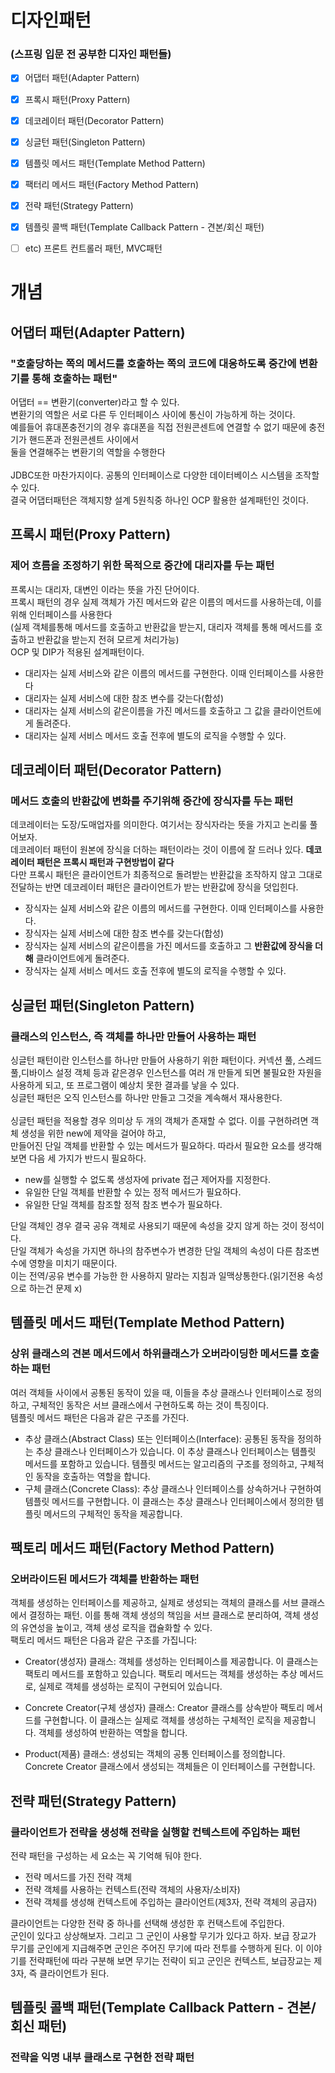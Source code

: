 # 디자인패턴
### (스프링 입문 전 공부한 디자인 패턴들)

- [x] 어댑터 패턴(Adapter Pattern)
- [x] 프록시 패턴(Proxy Pattern)
- [x] 데코레이터 패턴(Decorator Pattern)
- [x] 싱글턴 패턴(Singleton Pattern)
- [x] 템플릿 메서드 패턴(Template Method Pattern)
- [x] 팩터리 메서드 패턴(Factory Method Pattern)
- [x] 전략 패턴(Strategy Pattern)
- [x] 템플릿 콜백 패턴(Template Callback Pattern - 견본/회신 패턴)
- [ ] etc) 프론트 컨트롤러 패턴, MVC패턴


# 개념

## 어댑터 패턴(Adapter Pattern)
### "호출당하는 쪽의 메서드를 호출하는 쪽의 코드에 대응하도록 중간에 변환기를 통해 호출하는 패턴"
어댑터 == 변환기(converter)라고 할 수 있다.<br>
변환기의 역할은 서로 다른 두 인터페이스 사이에 통신이 가능하게 하는 것이다.<br>
예를들어 휴대폰충전기의 경우 휴대폰을 직접 전원콘센트에 연결할 수 없기 때문에 충전기가 핸드폰과 전원콘센트 사이에서<br>
둘을 연결해주는 변환기의 역할을 수행한다<br>
<br>
JDBC또한 마찬가지이다. 공통의 인터페이스로 다양한 데이터베이스 시스템을 조작할 수 있다.<br>
결국 어댑터패턴은 객체지향 설계 5원칙중 하나인 OCP 활용한 설계패턴인 것이다.

## 프록시 패턴(Proxy Pattern)
### 제어 흐름을 조정하기 위한 목적으로 중간에 대리자를 두는 패턴
프록시는 대리자, 대변인 이라는 뜻을 가진 단어이다.<br>
프록시 패턴의 경우 실제 객체가 가진 메서드와 같은 이름의 메서드를 사용하는데, 이를위해 인터페이스를 사용한다<br>
(실제 객체를통해 메서드를 호출하고 반환값을 받는지, 대리자 객체를 통해 메서드를 호출하고 반환값을 받는지 전혀 모르게 처리가능)<br>
OCP 및 DIP가 적용된 설계패턴이다.
- 대리자는 실제 서비스와 같은 이름의 메서드를 구현한다. 이때 인터페이스를 사용한다
- 대리자는 실제 서비스에 대한 참조 변수를 갖는다(합성)
- 대리자는 실제 서비스의 같은이름을 가진 메서드를 호출하고 그 값을 클라이언트에게 돌려준다.
- 대리자는 실제 서비스 메서드 호출 전후에 별도의 로직을 수행할 수 있다.<br>

## 데코레이터 패턴(Decorator Pattern)
### 메서드 호출의 반환값에 변화를 주기위해 중간에 장식자를 두는 패턴
데코레이터는 도장/도매업자를 의미한다. 여기서는 장식자라는 뜻을 가지고 논리룰 풀어보자.<br>
데코레이터 패턴이 원본에 장식을 더하는 패턴이라는 것이 이름에 잘 드러나 있다. <b>데코레이터 패턴은 프록시 패턴과 구현방법이 같다<br></b>
다만 프록시 패턴은 클라이언트가 최종적으로 돌려받는 반환값을 조작하지 않고 그대로 전달하는 반면 데코레이터 패턴은 클라이언트가 받는 반환값에 장식을 덧입힌다.
- 장식자는 실제 서비스와 같은 이름의 메서드를 구현한다. 이때 인터페이스를 사용한다.
- 장식자는 실제 서비스에 대한 참조 변수를 갖는다(합성)
- 장식자는 실제 서비스의 같은이름을 가진 메서드를 호출하고 그 <b>반환값에 장식을 더해</b> 클라이언트에게 돌려준다.
- 장식자는 실제 서비스 메서드 호출 전후에 별도의 로직을 수행할 수 있다.<br>

## 싱글턴 패턴(Singleton Pattern)
### 클래스의 인스턴스, 즉 객체를 하나만 만들어 사용하는 패턴
싱글턴 패턴이란 인스턴스를 하나만 만들어 사용하기 위한 패턴이다. 커넥션 풀, 스레드 풀,디바이스 설정 객체 등과 같은경우 인스턴스를 여러 개
만들게 되면 불필요한 자원을 사용하게 되고, 또 프로그램이 예상치 못한 결과를 낳을 수 있다.<br>
싱글턴 패턴은 오직 인스턴스를 하나만 만들고 그것을 계속해서 재사용한다.<br>
<br>
싱글턴 패턴을 적용할 경우 의미상 두 개의 객체가 존재할 수 없다. 이를 구현하려면 객체 생성을 위한 new에 제약을 걸어야 하고,<br>
만들어진 단일 객체를 반환할 수 있는 메서드가 필요하다. 따라서 필요한 요소를 생각해보면 다음 세 가지가 반드시 필요하다.
- new를 실행할 수 없도록 생성자에 private 접근 제어자를 지정한다.
- 유일한 단일 객체를 반환할 수 있는 정적 메서드가 필요하다.
- 유일한 단일 객체를 참조할 정적 참조 변수가 필요하다.<br>

단일 객체인 경우 결국 공유 객체로 사용되기 때문에 속성을 갖지 않게 하는 것이 정석이다.<br>
단일 객체가 속성을 가지면 하나의 참주변수가 변경한 단일 객체의 속성이 다른 참조변수에 영향을 미치기 때문이다.<br>
이는 전역/공유 변수를 가능한 한 사용하지 말라는 지침과 일맥상통한다.(읽기전용 속성으로 하는건 문제 x)<br>
## 템플릿 메서드 패턴(Template Method Pattern)
### 상위 클래스의 견본 메서드에서 하위클래스가 오버라이딩한 메서드를 호출하는 패턴
여러 객체들 사이에서 공통된 동작이 있을 때, 이들을 추상 클래스나 인터페이스로 정의하고, 구체적인 동작은 서브 클래스에서 구현하도록 하는 것이 특징이다.<br>
템플릿 메서드 패턴은 다음과 같은 구조를 가진다.
- 추상 클래스(Abstract Class) 또는 인터페이스(Interface): 공통된 동작을 정의하는 추상 클래스나 인터페이스가 있습니다. 이 추상 클래스나 인터페이스는 템플릿 메서드를 포함하고 있습니다. 템플릿 메서드는 알고리즘의 구조를 정의하고, 구체적인 동작을 호출하는 역할을 합니다.
- 구체 클래스(Concrete Class): 추상 클래스나 인터페이스를 상속하거나 구현하여 템플릿 메서드를 구현합니다. 이 클래스는 추상 클래스나 인터페이스에서 정의한 템플릿 메서드의 구체적인 동작을 제공합니다.

## 팩토리 메서드 패턴(Factory Method Pattern)
### 오버라이드된 메서드가 객체를 반환하는 패턴
객체를 생성하는 인터페이스를 제공하고, 실제로 생성되는 객체의 클래스를 서브 클래스에서 결정하는 패턴. 이를 통해 객체 생성의 책임을 서브 클래스로 분리하여, 객체 생성의 유연성을 높이고, 객체 생성 로직을 캡슐화할 수 있다.<br>
팩토리 메서드 패턴은 다음과 같은 구조를 가집니다:

- Creator(생성자) 클래스: 객체를 생성하는 인터페이스를 제공합니다. 이 클래스는 팩토리 메서드를 포함하고 있습니다. 팩토리 메서드는 객체를 생성하는 추상 메서드로, 실제로 객체를 생성하는 로직이 구현되어 있습니다.

- Concrete Creator(구체 생성자) 클래스: Creator 클래스를 상속받아 팩토리 메서드를 구현합니다. 이 클래스는 실제로 객체를 생성하는 구체적인 로직을 제공합니다. 객체를 생성하여 반환하는 역할을 합니다.

- Product(제품) 클래스: 생성되는 객체의 공통 인터페이스를 정의합니다. Concrete Creator 클래스에서 생성되는 객체들은 이 인터페이스를 구현합니다.

## 전략 패턴(Strategy Pattern)
### 클라이언트가 전략을 생성해 전략을 실행할 컨텍스트에 주입하는 패턴
전략 패턴을 구성하는 세 요소는 꼭 기억해 둬야 한다.
- 전략 메서드를 가진 전략 객체
- 전략 객체를 사용하는 컨텍스트(전략 객체의 사용자/소비자)
- 전략 객체를 생성해 컨텍스트에 주입하는 클라이언트(제3자, 전략 객체의 공급자)<br>

클라이언트는 다양한 전략 중 하나를 선택해 생성한 후 컨택스트에 주입한다.<br>
군인이 있다고 상상해보자. 그리고 그 군인이 사용할 무기가 있다고 하자. 보급 장교가 무기를 군인에게 지급해주면
군인은 주어진 무기에 따라 전투를 수행하게 된다. 이 이야기를 전략패턴에 따라 구분해 보면 무기는 전략이 되고
군인은 컨텍스트, 보급장교는 제3자, 즉 클라이언트가 된다.

## 템플릿 콜백 패턴(Template Callback Pattern - 견본/회신 패턴)
### 전략을 익명 내부 클래스로 구현한 전략 패턴

